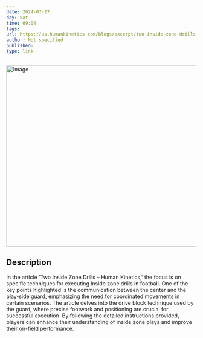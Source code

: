 ```yaml
---
date: 2024-07-27
day: Sat
time: 09:04
tags:
url: https://us.humankinetics.com/blogs/excerpt/two-inside-zone-drills
author: Not specified
published: 
type: link
---
```


<img src="http://us.humankinetics.com/cdn/shop/articles/fa46858e98cf8dda50a9f9307af7c0d9.jpg?crop=center&height=1200&v=1712663840&width=1200" width="854" height="480" alt="Image" />

## Description
In the article 'Two Inside Zone Drills – Human Kinetics,' the focus is on specific techniques for executing inside zone drills in football. One of the key points highlighted is the communication between the center and the play-side guard, emphasizing the need for coordinated movements in certain scenarios. The article delves into the drive block technique used by the guard, where precise footwork and positioning are crucial for successful execution. By following the detailed instructions provided, players can enhance their understanding of inside zone plays and improve their on-field performance.